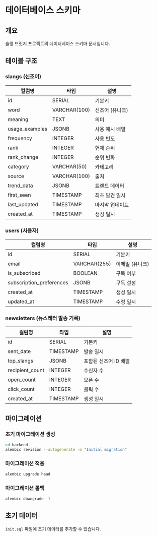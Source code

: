 # 데이터베이스 스키마

## 개요

슬랭 브릿지 프로젝트의 데이터베이스 스키마 문서입니다.

## 테이블 구조

### slangs (신조어)

| 컬럼명 | 타입 | 설명 |
|--------|------|------|
| id | SERIAL | 기본키 |
| word | VARCHAR(100) | 신조어 (유니크) |
| meaning | TEXT | 의미 |
| usage_examples | JSONB | 사용 예시 배열 |
| frequency | INTEGER | 사용 빈도 |
| rank | INTEGER | 현재 순위 |
| rank_change | INTEGER | 순위 변화 |
| category | VARCHAR(50) | 카테고리 |
| source | VARCHAR(100) | 출처 |
| trend_data | JSONB | 트렌드 데이터 |
| first_seen | TIMESTAMP | 최초 발견 일시 |
| last_updated | TIMESTAMP | 마지막 업데이트 |
| created_at | TIMESTAMP | 생성 일시 |

### users (사용자)

| 컬럼명 | 타입 | 설명 |
|--------|------|------|
| id | SERIAL | 기본키 |
| email | VARCHAR(255) | 이메일 (유니크) |
| is_subscribed | BOOLEAN | 구독 여부 |
| subscription_preferences | JSONB | 구독 설정 |
| created_at | TIMESTAMP | 생성 일시 |
| updated_at | TIMESTAMP | 수정 일시 |

### newsletters (뉴스레터 발송 기록)

| 컬럼명 | 타입 | 설명 |
|--------|------|------|
| id | SERIAL | 기본키 |
| sent_date | TIMESTAMP | 발송 일시 |
| top_slangs | JSONB | 포함된 신조어 ID 배열 |
| recipient_count | INTEGER | 수신자 수 |
| open_count | INTEGER | 오픈 수 |
| click_count | INTEGER | 클릭 수 |
| created_at | TIMESTAMP | 생성 일시 |

## 마이그레이션

### 초기 마이그레이션 생성

```bash
cd backend
alembic revision --autogenerate -m "Initial migration"
```

### 마이그레이션 적용

```bash
alembic upgrade head
```

### 마이그레이션 롤백

```bash
alembic downgrade -1
```

## 초기 데이터

`init.sql` 파일에 초기 데이터를 추가할 수 있습니다.


